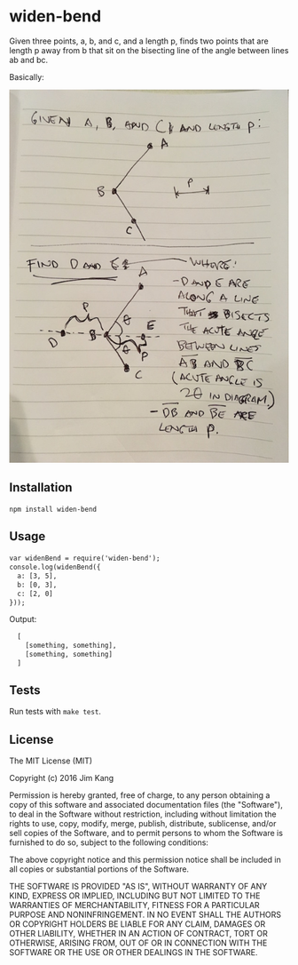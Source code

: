 widen-bend
==================

Given three points, a, b, and c, and a length p, finds two points that are length p away from b that sit on the bisecting line of the angle between lines ab and bc.

Basically:

![Problem sketch](meta/problem.jpg)

Installation
------------

    npm install widen-bend

Usage
-----

    var widenBend = require('widen-bend');
    console.log(widenBend({
      a: [3, 5],
      b: [0, 3],
      c: [2, 0]
    }));

Output:

      [
        [something, something],
        [something, something]
      ]

Tests
-----

Run tests with `make test`.

License
-------

The MIT License (MIT)

Copyright (c) 2016 Jim Kang

Permission is hereby granted, free of charge, to any person obtaining a copy
of this software and associated documentation files (the "Software"), to deal
in the Software without restriction, including without limitation the rights
to use, copy, modify, merge, publish, distribute, sublicense, and/or sell
copies of the Software, and to permit persons to whom the Software is
furnished to do so, subject to the following conditions:

The above copyright notice and this permission notice shall be included in
all copies or substantial portions of the Software.

THE SOFTWARE IS PROVIDED "AS IS", WITHOUT WARRANTY OF ANY KIND, EXPRESS OR
IMPLIED, INCLUDING BUT NOT LIMITED TO THE WARRANTIES OF MERCHANTABILITY,
FITNESS FOR A PARTICULAR PURPOSE AND NONINFRINGEMENT. IN NO EVENT SHALL THE
AUTHORS OR COPYRIGHT HOLDERS BE LIABLE FOR ANY CLAIM, DAMAGES OR OTHER
LIABILITY, WHETHER IN AN ACTION OF CONTRACT, TORT OR OTHERWISE, ARISING FROM,
OUT OF OR IN CONNECTION WITH THE SOFTWARE OR THE USE OR OTHER DEALINGS IN
THE SOFTWARE.
